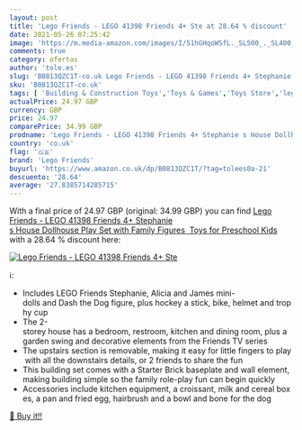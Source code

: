 ```yaml
---
layout: post
title: 'Lego Friends - LEGO 41398 Friends 4+ Ste at 28.64 % discount'
date: 2021-05-26 07:25:42
image: 'https://m.media-amazon.com/images/I/51hGHqoWSfL._SL500_._SL400_.jpg'
comments: true
category: ofertas
author: 'tole.es'
slug: 'B0813QZC1T-co.uk Lego Friends - LEGO 41398 Friends 4+ Stephanie s House...'
sku: 'B0813QZC1T-co.uk'
tags: [ 'Building & Construction Toys','Toys & Games','Toys Store','lego','lego friends', ]
actualPrice: 24.97 GBP
currency: GBP
price: 24.97
comparePrice: 34.99 GBP
prodname: 'Lego Friends - LEGO 41398 Friends 4+ Stephanie s House Dollhouse Play Set with Family Figures  Toys for Preschool Kids'
country: 'co.uk'
flag: '🇬🇧'
brand: 'Lego Friends'
buyurl: 'https://www.amazon.co.uk/dp/B0813QZC1T/?tag=tolees0a-21'
descuento: '28.64'
average: '27.8385714285715'
---
```


With a final price of 24.97 GBP (original: 34.99 GBP) you can find [Lego Friends - LEGO 41398 Friends 4+ Stephanie s House Dollhouse Play Set with Family Figures  Toys for Preschool Kids](https://www.amazon.co.uk/dp/B0813QZC1T/?tag=tolees0a-21) with a  28.64 % discount here:

[![Lego Friends - LEGO 41398 Friends 4+ Ste](https://m.media-amazon.com/images/I/51hGHqoWSfL._SL500_._SL400_.jpg)](https://www.amazon.co.uk/dp/B0813QZC1T/?tag=tolees0a-21)

ℹ️:

- Includes LEGO Friends Stephanie, Alicia and James mini-dolls and Dash the Dog figure, plus hockey a stick, bike, helmet and trophy cup
- The 2-storey house has a bedroom, restroom, kitchen and dining room, plus a garden swing and decorative elements from the Friends TV series
- The upstairs section is removable, making it easy for little fingers to play with all the downstairs details, or 2 friends to share the fun
- This building set comes with a Starter Brick baseplate and wall element, making building simple so the family role-play fun can begin quickly
- Accessories include kitchen equipment, a croissant, milk and cereal boxes, a pan and fried egg, hairbrush and a bowl and bone for the dog

[🛒 Buy it!!](https://www.amazon.co.uk/dp/B0813QZC1T/?tag=tolees0a-21)
